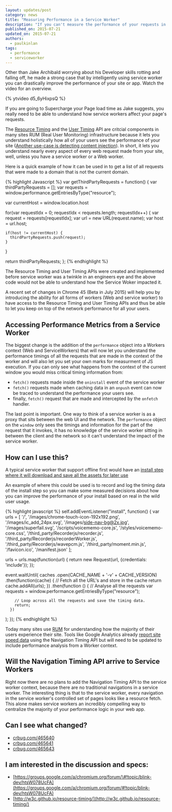 ```yaml
---
layout: updates/post
category: news
title: "Measuring Performance in a Service Worker"
description: "If you can't measure the performance of your requests in a service worker, how can you say it improves performance? Now you can answer that question with recent changes in Chrome."
published_on: 2015-07-21
updated_on: 2015-07-21
authors:
  - paulkinlan
tags:
  - performance
  - serviceworker
---
```


Other than Jake Archibald worrying about his Developer skills rotting and 
falling off, he made a strong case that by intelligently using service worker you 
can drastically improve the performance of your site or app. Watch the video for 
an overview.

{% ytvideo d5_6yHixpsQ %}

If you are going to Supercharge your Page load time as Jake suggests, you really 
need to be able to understand how service workers affect your page's requests.

The [Resource Timing](http://w3c.github.io/resource-timing/) and the [User Timing](http://w3c.github.io/user-timing/) API
are critcial components in many sites RUM (Real User Monitoring)
infrastructure because it lets you understand holistically how all of your users see
the performance of your site ([Another use-case is detecting content injection](https://paul.kinlan.me/detecting-injected-content/)).  In short, it lets you 
understand nearly every aspect of every web request made from your site, well, unless you have a service worker or a Web worker.

Here is a quick example of how it can be used in to get a list of all requests that were made
to a domain that is not the current domain.

{% highlight Javascript %}
var getThirdPartyRequests = function() {
  var thirdPartyRequests = [];
  var requests = window.performance.getEntriesByType("resource");
  
  var currentHost = window.location.host

  for(var requestIdx = 0; requestIdx < requests.length; requestIdx++) {
    var request = requests[requestIdx];
    var url = new URL(request.name);
    var host = url.host;

    if(host != currentHost) {
      thirdPartyRequests.push(request);
    }
  }
  
  return thirdPartyRequests;
};
{% endhighlight %}
 
The Resource Timing and User Timing APIs were created and implemented before service worker was a twinkle in
an engineers eye and the above code would not be able to understand how the Service Woker
impacted it.  

A recent set of changes in Chrome 45 (Beta in July 2015) will help 
you by introducing the ability for all forms of workers (Web and service worker) 
to have access to the Resource Timing and User Timing APIs and thus be able to let you keep on top of 
the network performance for all your users.

## Accessing Performance Metrics from a Service Worker

The biggest change is the addition of the `performance` object into a Workers context (Web 
and ServiceWorkers) that will now let you understand the performance timings of all 
the requests that are made in the context of the worker and will also let you set your
own marks for measurment of JS execution. If you can only see 
what happens from the context of the current window you would miss critical 
timing information from:

* `fetch()` requests made inside the `oninstall` event of the service worker
* `fetch()` requests made when caching data in an `onpush` event can now be 
  traced to understand the performance your users see.
* finally, `fetch()` request that are made and intercepted by the `onfetch` 
  handler.

The last point is important. One way to think of a service worker is as a proxy 
that sits between the web UI and the network.  The `performance` object on the 
`window` only sees the timings and information for the part of the request that it 
invokes, it has no knowledge of the service worker sitting in between the client 
and the network so it can't understand the impact of the service worker.

## How can I use this?

A typical service worker that support offline first would have an 
[install step where it will download and save all the assets for later use](https://github.com/GoogleChrome/voice-memos/blob/27f2ceac81aa2ee1a02fbce05bedce571709b29e/src/scripts/sw.js)

An example of where this could be used is to record and log the timing data of 
the install step so you can make some measured decisions about how you can improve
the performance of your install based on real in the wild user usage.

{% highlight javascript %}
self.addEventListener("install", function() {
  var urls = [
    '/',
    '/images/chrome-touch-icon-192x192.png',
    '/images/ic_add_24px.svg',
    '/images/side-nav-bg@2x.jpg',
    '/images/superfail.svg',
    '/scripts/voicememo-core.js',
    '/styles/voicememo-core.css',
    '/third_party/Recorderjs/recorder.js',
    '/third_party/Recorderjs/recorderWorker.js',
    '/third_party/Recorderjs/wavepcm.js',
    '/third_party/moment.min.js',
    '/favicon.ico',
    '/manifest.json'
  ];

  urls = urls.map(function(url) {
    return new Request(url, {credentials: 'include'});
  });

  event.waitUntil(
    caches
      .open(CACHE_NAME + '-v' + CACHE_VERSION)
      .then(function(cache) {
        // Fetch all the URL's and store in the cache
        return cache.addAll(urls);
      })
      .then(function () {
        // Analyse all the requests
        var requests = window.performance.getEntriesByType("resource");
        
        // Loop across all the requests and save the timing data.
        return;
      })
  );
});
{% endhighlight %}

Today many sites use [RUM](https://en.wikipedia.org/wiki/Real_user_monitoring) for understanding
how the majority of their users experience their site.  Tools like Google Analytics
already [report site speed data](https://support.google.com/analytics/answer/1205784?hl=en) using the Navigation
Timing API but will need to be updated to include performance analysis from a Worker context.

## Will the Navigation Timing API arrive to Service Workers

Right now there are no plans to add the Navigation Timing API to the service worker context, 
because there are no traditional navigations in a service worker.  The interesting thing is that to 
the service worker, every navigation in the service worker's controlled set of pages looks like a 
resource fetch.  This alone makes service workers an incredibly compelling way to centralize the
majority of your performance logic in your web app.

## Can I see what changed?

* [crbug.com/465640](http://crbug.com/465640)  
* [crbug.com/465641](http://crbug.com/465641)  
* [crbug.com/465643](http://crbug.com/465643)

## I am interested in the discussion and specs:

* [https://groups.google.com/a/chromium.org/forum/\#!topic/blink-dev/htsW078UcFA](https://groups.google.com/a/chromium.org/forum/#!topic/blink-dev/htsW078UcFA)   
* [http://w3c.github.io/resource-timing/](http://w3c.github.io/resource-timing/) 
